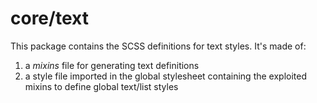 # core/text

This package contains the SCSS definitions for text styles. It's made of:

1. a _mixins_ file for generating text definitions
2. a style file imported in the global stylesheet containing the exploited mixins to
   define global text/list styles

